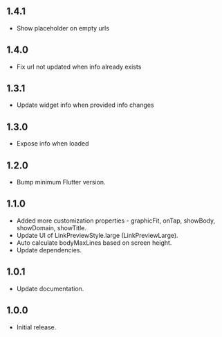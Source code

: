 ## 1.4.1

- Show placeholder on empty urls

## 1.4.0

- Fix url not updated when info already exists

## 1.3.1

- Update widget info when provided info changes

## 1.3.0

- Expose info when loaded

## 1.2.0

- Bump minimum Flutter version.

## 1.1.0

- Added more customization properties - graphicFit, onTap, showBody, showDomain, showTitle.
- Update UI of LinkPreviewStyle.large (LinkPreviewLarge).
- Auto calculate bodyMaxLines based on screen height.
- Update dependencies.

## 1.0.1

- Update documentation.

## 1.0.0

- Initial release.
